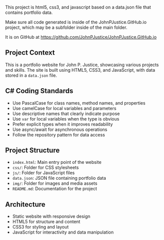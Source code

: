 This project is html5, css3, and javascript based on a data.json file that contains portfolio data.

Make sure all code generated is inside of the JohnPJustice.GitHub.io project, which may be a subfolder inside of the main folder.

It is on GitHub at https://github.com/JohnPJustice/JohnPJustice.GitHub.io

## Project Context
This is a portfolio website for John P. Justice, showcasing various projects and skills. The site is built using HTML5, CSS3, and JavaScript, with data stored in a `data.json` file.

## C# Coding Standards
- Use PascalCase for class names, method names, and properties
- Use camelCase for local variables and parameters
- Use descriptive names that clearly indicate purpose
- Use `var` for local variables when the type is obvious
- Prefer explicit types when it improves readability
- Use async/await for asynchronous operations
- Follow the repository pattern for data access

## Project Structure
- `index.html`: Main entry point of the website
- `css/`: Folder for CSS stylesheets
- `js/`: Folder for JavaScript files
- `data.json`: JSON file containing portfolio data
- `img/`: Folder for images and media assets
- `README.md`: Documentation for the project

## Architecture
- Static website with responsive design
- HTML5 for structure and content
- CSS3 for styling and layout
- JavaScript for interactivity and data manipulation